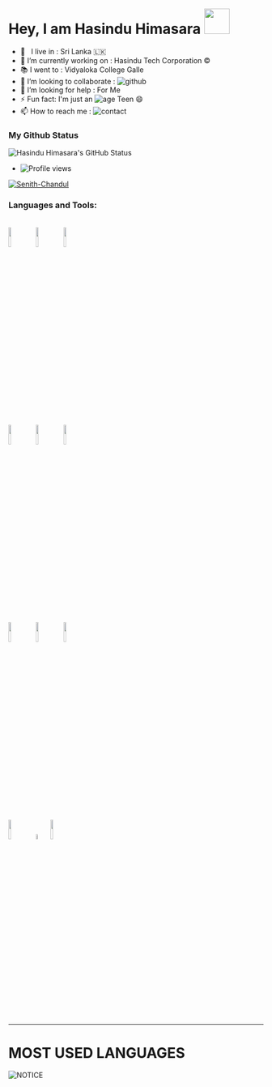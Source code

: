 # Hey, I am Hasindu Himasara <img src="https://camo.githubusercontent.com/2c8b3670d933220ae3c023fa1d568682975cce3f10799d0d3ff5ecac394b4ee8/68747470733a2f2f6d656469612e67697068792e636f6d2f6d656469612f31326f75664342304d795a31476f2f67697068792e676966" width="50px">

- 🚶‍ &nbsp; I live in : Sri Lanka 🇱🇰 <br>
- 🔭 I’m currently working on : Hasindu Tech Corporation ©️ <br>
- 📚 I went to : Vidyaloka College Galle <br>
- 👯 I’m looking to collaborate : ![github](https://img.shields.io/badge/On-Github-black) <br>
- 🤔 I’m looking for help : For Me <br>
- ⚡ Fun fact: I'm just an ![age](https://img.shields.io/badge/Age-15-yellow) Teen 😄
- 📫 How to reach me : ![contact](https://img.shields.io/badge/Contact%20me-On%20Telegram-blue)

### My Github Status

![Hasindu Himasara's GitHub Status](https://github-readme-stats.vercel.app/api?username=Hasindu-Himasara&theme=dark&show_icons=true)

- ![Profile views](https://gpvc.arturio.dev/Hasindu-Himasara)

<p align="left"> <a target="_blank" href="https://github.com/ryo-ma/github-profile-trophy"><img src="https://github-profile-trophy.vercel.app/?username=Hasindu-Himasara&theme=alduin" alt="Senith-Chandul" /></a> </p>

### Languages and Tools:

<p align ="left">
  <br />
  <code><img width="10%"  src="https://www.vectorlogo.zone/logos/json/json-ar21.svg"></code>
  <code><img width="10%"   src="https://www.vectorlogo.zone/logos/git-scm/git-scm-ar21.svg"></code>
  <code><img width="10%"   src="https://www.vectorlogo.zone/logos/python/python-ar21.svg"></code>
  <br />
  <code><img width="10%"  src="https://www.vectorlogo.zone/logos/mysql/mysql-ar21.svg"></code>
  <code><img width="10%"  src="https://www.vectorlogo.zone/logos/sqlite/sqlite-ar21.svg"></code>
  <code><img width="10%"  src="https://www.vectorlogo.zone/logos/firebase/firebase-ar21.svg"></code>
  <br />
  <code><img width="10%"  src="https://www.vectorlogo.zone/logos/w3_html5/w3_html5-ar21.svg"></code>
  <code><img width="10%"  src="https://www.vectorlogo.zone/logos/github/github-ar21.svg"></code>
  <code><img width="10%"  src="https://www.vectorlogo.zone/logos/gitlab/gitlab-ar21.svg"></code>
  <br>
  <code><img width="10%" src="https://www.vectorlogo.zone/logos/w3_html5/w3_html5-ar21.svg"></code>
  <code><img width="5%" src="https://upload.wikimedia.org/wikipedia/commons/thumb/d/d5/CSS3_logo_and_wordmark.svg/1200px-CSS3_logo_and_wordmark.svg.png"></code>
  <code><img width="10%" src="https://www.vectorlogo.zone/logos/javascript/javascript-ar21.svg"></code>
</p>

---

# MOST USED LANGUAGES

![NOTICE](https://github-readme-stats.vercel.app/api/top-langs/?username=Hasindu-Himasara&theme=dark&show_icons=true)
